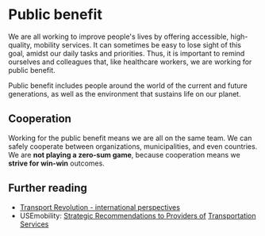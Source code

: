 # Public benefit

We are all working to improve people's lives by offering accessible, high-quality, mobility services. It can sometimes be easy to lose sight of this goal, amidst our daily tasks and priorities. Thus, it is important to remind ourselves and colleagues that, like healthcare workers, we are working for public benefit.

Public benefit includes people around the world of the current and future generations, as well as the environment that sustains life on our planet.

## Cooperation

Working for the public benefit means we are all on the same team. We can safely cooperate between organizations, municipalities, and even countries. We are **not playing a zero-sum game**, because cooperation means we **strive for win-win** outcomes.

## Further reading

* [Transport Revolution - international perspectives](http://julkaisut.valtioneuvosto.fi/bitstream/handle/10024/78100/Julkaisuja_28-2011.pdf)
* USEmobility: [Strategic Recommendations to Providers of](https://www.usemobility.eu/sites/default/files/resources/usemobility_wp5_d5_3_en_vfinal.pdf)
  [Transportation Services](https://www.usemobility.eu/sites/default/files/resources/usemobility_wp5_d5_3_en_vfinal.pdf)



